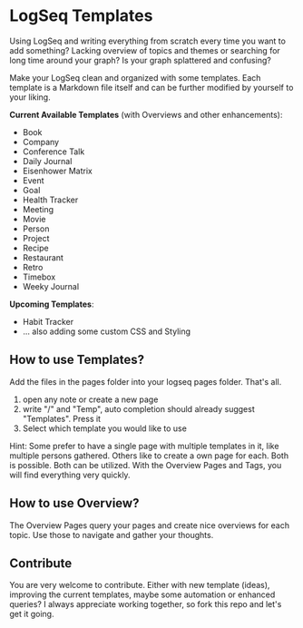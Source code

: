 # LogSeq Templates
Using LogSeq and writing everything from scratch every time you want to add something? Lacking overview of topics and themes or searching for long time around your graph? Is your graph splattered and confusing?

Make your LogSeq clean and organized with some templates. Each template is a Markdown file itself and can be further modified by yourself to your liking. 

**Current Available Templates** (with Overviews and other enhancements):
- Book
- Company
- Conference Talk
- Daily Journal
- Eisenhower Matrix
- Event
- Goal
- Health Tracker
- Meeting
- Movie
- Person
- Project
- Recipe
- Restaurant
- Retro
- Timebox
- Weeky Journal

**Upcoming Templates**:
- Habit Tracker
- ... also adding some custom CSS and Styling

## How to use Templates?
Add the files in the pages folder into your logseq pages folder. That's all.

1. open any note or create a new page
2. write "/" and "Temp", auto completion should already suggest "Templates". Press it
3. Select which template you would like to use

Hint: Some prefer to have a single page with multiple templates in it, like multiple persons gathered. Others like to create a own page for each. Both is possible. Both can be utilized. 
With the Overview Pages and Tags, you will find everything very quickly.

## How to use Overview?
The Overview Pages query your pages and create nice overviews for each topic. Use those to navigate and gather your thoughts. 

## Contribute
You are very welcome to contribute. Either with new template (ideas), improving the current templates, maybe some automation or enhanced queries? I always appreciate working together, so fork this repo and let's get it going.